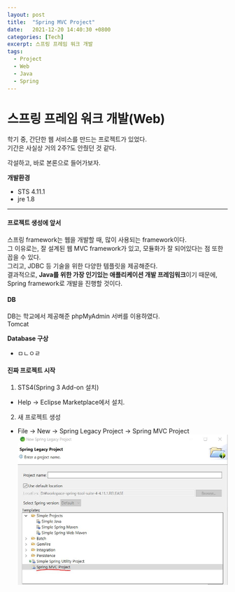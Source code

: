 ```yaml
---
layout: post
title:  "Spring MVC Project"
date:   2021-12-20 14:40:30 +0800
categories: [Tech]
excerpt: 스프링 프레임 워크 개발
tags:
  - Project
  - Web
  - Java
  - Spring
---
```


# 스프링 프레임 워크 개발(Web)  

학기 중, 간단한 웹 서비스를 만드는 프로젝트가 있었다.  
기간은 사실상 거의 2주?도 안줬던 것 같다.  

각설하고, 바로 본론으로 들어가보자.  

**개발환경**  
- STS 4.11.1  
- jre 1.8  

---  

#### 프로젝트 생성에 앞서

스프링 framework는 웹을 개발할 때, 많이 사용되는 framework이다.  
그 이유로는, 잘 설계된 웹 MVC framework가 있고, 모듈화가 잘 되어있다는 점 또한 꼽을 수 있다.  
그리고, JDBC 등 기술을 위한 다양한 템플릿을 제공해준다.  
결과적으로, **Java를 위한 가장 인기있는 애플리케이션 개발 프레임워크**이기 때문에, Spring framework로 개발을 진행할 것이다.  

#### DB

DB는 학교에서 제공해준 phpMyAdmin 서버를 이용하였다.  
Tomcat  

**Database 구상**  
- ㅁㄴㅇㄹ  


#### 진짜 프로젝트 시작

1. STS4(Spring 3 Add-on 설치)  
  - Help -> Eclipse Marketplace에서 설치.  
2. 새 프로젝트 생성  
  - File -> New -> Spring Legacy Project -> Spring MVC Project  
  ![MVC](/assets/images/Spring_MVC/mvc.jpg)  
